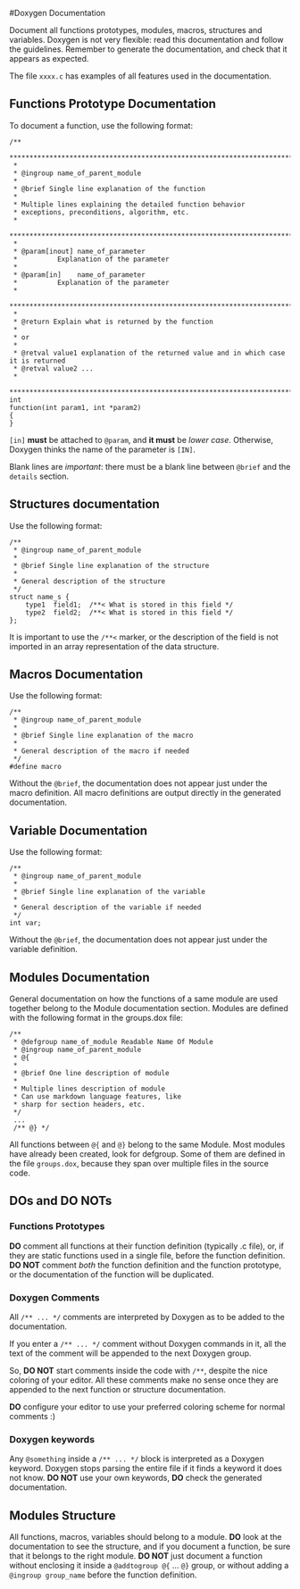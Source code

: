 #Doxygen Documentation

Document all functions prototypes, modules, macros, structures and
variables. Doxygen is not very flexible: read this documentation and
follow the guidelines. Remember to generate the documentation, and
check that it appears as expected.

The file `xxxx.c` has examples of all features used in the documentation.

## Functions Prototype Documentation
To document a function, use the following format:

```
/**
 *******************************************************************************
 *
 * @ingroup name_of_parent_module
 *
 * @brief Single line explanation of the function
 *
 * Multiple lines explaining the detailed function behavior
 * exceptions, preconditions, algorithm, etc.
 *
 *******************************************************************************
 *
 * @param[inout] name_of_parameter
 *          Explanation of the parameter
 *
 * @param[in]    name_of_parameter
 *          Explanation of the parameter
 *
 *******************************************************************************
 *
 * @return Explain what is returned by the function
 *
 * or
 *
 * @retval value1 explanation of the returned value and in which case it is returned
 * @retval value2 ...
 *
 *******************************************************************************/
int
function(int param1, int *param2)
{
}
```

`[in]` **must** be attached to `@param`, and **it must** be *lower
case*. Otherwise, Doxygen thinks the name of the parameter is `[IN]`.

Blank lines are *important*: there must be a blank line between
`@brief` and the `details` section.

## Structures documentation

Use the following format:

```
/**
 * @ingroup name_of_parent_module
 *
 * @brief Single line explanation of the structure
 *
 * General description of the structure
 */
struct name_s {
    type1  field1;  /**< What is stored in this field */
    type2  field2;  /**< What is stored in this field */
};
```

It is important to use the `/**<` marker, or the description of the
field is not imported in an array representation of the data
structure.

## Macros Documentation

Use the following format:

```
/**
 * @ingroup name_of_parent_module
 *
 * @brief Single line explanation of the macro
 *
 * General description of the macro if needed
 */
#define macro
```

Without the `@brief`, the documentation does not appear just under the
macro definition. All macro definitions are output directly in the
generated documentation.

## Variable Documentation

Use the following format:

```
/**
 * @ingroup name_of_parent_module
 *
 * @brief Single line explanation of the variable
 *
 * General description of the variable if needed
 */
int var;
```

Without the `@brief`, the documentation does not appear just under the
variable definition.

## Modules Documentation

General documentation on how the functions of a same module are used
together belong to the Module documentation section. Modules are
defined with the following format in the groups.dox file:

```
/**
 * @defgroup name_of_module Readable Name Of Module
 * @ingroup name_of_parent_module
 * @{
 *
 * @brief One line description of module
 *
 * Multiple lines description of module
 * Can use markdown language features, like
 * sharp for section headers, etc.
 */
 ...
 /** @} */
```

All functions between `@{` and `@}` belong to the same Module. Most
modules have already been created, look for defgroup. Some of them are
defined in the file `groups.dox`, because they span over multiple
files in the source code.

## DOs and DO NOTs

### Functions Prototypes
**DO** comment all functions at their function definition
  (typically .c file), or, if they are static functions used in a
  single file, before the function definition. **DO NOT** comment
  *both* the function definition and the function prototype, or the
  documentation of the function will be duplicated.

### Doxygen Comments
All `/** ... */` comments are interpreted by Doxygen as to be added to
the documentation.

If you enter a `/** ... */` comment without Doxygen commands in it,
all the text of the comment will be appended to the next Doxygen
group.

So, **DO NOT** start comments inside the code with `/**`, despite the
nice coloring of your editor. All these comments make no sense once
they are appended to the next function or structure documentation.

**DO** configure your editor to use your preferred coloring scheme for
  normal comments :)

### Doxygen keywords
Any `@something` inside a `/** ... */` block is interpreted as a
Doxygen keyword. Doxygen stops parsing the entire file if it finds a
keyword it does not know. **DO NOT** use your own keywords, **DO**
check the generated documentation.

## Modules Structure
All functions, macros, variables should belong to a module. **DO**
look at the documentation to see the structure, and if you document a
function, be sure that it belongs to the right module. **DO NOT** just
document a function without enclosing it inside a `@addtogroup @{`
... `@}` group, or without adding a `@ingroup group_name` before
the function definition.
